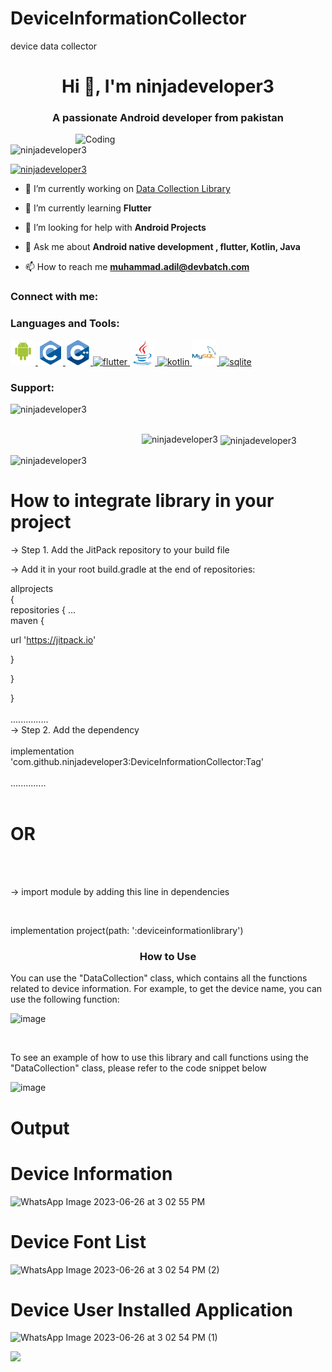 # DeviceInformationCollector
device data collector





<h1 align="center">Hi 👋, I'm ninjadeveloper3</h1>
<h3 align="center">A passionate Android developer from pakistan</h3>
<img align="right" alt="Coding" width="400" src="https://cdn.dribbble.com/users/1162077/screenshots/3848914/programmer.gif">
<p align="left"> <img src="https://komarev.com/ghpvc/?username=ninjadeveloper3&label=Profile%20views&color=0e75b6&style=flat" alt="ninjadeveloper3" /> </p>

<p align="left"> <a href="https://github.com/ryo-ma/github-profile-trophy"><img src="https://github-profile-trophy.vercel.app/?username=ninjadeveloper3" alt="ninjadeveloper3" /></a> </p>

- 🔭 I’m currently working on [Data Collection Library](https://github.com/ninjadeveloper3/DeviceInformationCollector)

- 🌱 I’m currently learning **Flutter**

- 🤝 I’m looking for help with **Android Projects**

- 💬 Ask me about **Android native development , flutter, Kotlin, Java**

- 📫 How to reach me **muhammad.adil@devbatch.com**

<h3 align="left">Connect with me:</h3>
<p align="left">
</p>

<h3 align="left">Languages and Tools:</h3>
<p align="left"> <a href="https://developer.android.com" target="_blank" rel="noreferrer"> <img src="https://raw.githubusercontent.com/devicons/devicon/master/icons/android/android-original-wordmark.svg" alt="android" width="40" height="40"/> </a> <a href="https://www.cprogramming.com/" target="_blank" rel="noreferrer"> <img src="https://raw.githubusercontent.com/devicons/devicon/master/icons/c/c-original.svg" alt="c" width="40" height="40"/> </a> <a href="https://www.w3schools.com/cpp/" target="_blank" rel="noreferrer"> <img src="https://raw.githubusercontent.com/devicons/devicon/master/icons/cplusplus/cplusplus-original.svg" alt="cplusplus" width="40" height="40"/> </a> <a href="https://flutter.dev" target="_blank" rel="noreferrer"> <img src="https://www.vectorlogo.zone/logos/flutterio/flutterio-icon.svg" alt="flutter" width="40" height="40"/> </a> <a href="https://www.java.com" target="_blank" rel="noreferrer"> <img src="https://raw.githubusercontent.com/devicons/devicon/master/icons/java/java-original.svg" alt="java" width="40" height="40"/> </a> <a href="https://kotlinlang.org" target="_blank" rel="noreferrer"> <img src="https://www.vectorlogo.zone/logos/kotlinlang/kotlinlang-icon.svg" alt="kotlin" width="40" height="40"/> </a> <a href="https://www.mysql.com/" target="_blank" rel="noreferrer"> <img src="https://raw.githubusercontent.com/devicons/devicon/master/icons/mysql/mysql-original-wordmark.svg" alt="mysql" width="40" height="40"/> </a> <a href="https://www.sqlite.org/" target="_blank" rel="noreferrer"> <img src="https://www.vectorlogo.zone/logos/sqlite/sqlite-icon.svg" alt="sqlite" width="40" height="40"/> </a> </p>

<h3 align="left">Support:</h3>
<p><a href="https://www.buymeacoffee.com/ninjadeveloper3"> <img align="left" src="https://cdn.buymeacoffee.com/buttons/v2/default-yellow.png" height="50" width="210" alt="ninjadeveloper3" /></a></p><br><br>

<p><img align="left" src="https://github-readme-stats.vercel.app/api/top-langs?username=ninjadeveloper3&show_icons=true&locale=en&layout=compact" alt="ninjadeveloper3" /></p>

<p>&nbsp;<img align="center" src="https://github-readme-stats.vercel.app/api?username=ninjadeveloper3&show_icons=true&locale=en" alt="ninjadeveloper3" /></p>

<p><img align="center" src="https://github-readme-streak-stats.herokuapp.com/?user=ninjadeveloper3&" alt="ninjadeveloper3" /></p>




# How to integrate library in your project

<p align="left"> 

-> Step 1. Add the JitPack repository to your build file

-> Add it in your root build.gradle at the end of repositories:


allprojects 
<br/>
{
<br/>
repositories {
   ...
   <br/>
   maven { 
   
   url 'https://jitpack.io' 
   
   }
		
  }
  <br/>
  
}
<br/>
<br/>
 ...............
<br/>
 -> Step 2. Add the dependency
<br/>
<br/>
implementation 'com.github.ninjadeveloper3:DeviceInformationCollector:Tag'
<br/>
<br/>
..............
<br/>
<br/>
# OR
<br/>
<br/>

-> import module by adding this line in dependencies

<br/>

implementation project(path: ':deviceinformationlibrary')
<br/>
</p>

<h3 align="center">How to Use</h3>

You can use the "DataCollection" class, which contains all the functions related to device information. For example, to get the device name, you can use the following function:
<br/>

![image](https://github.com/ninjadeveloper3/DeviceInformationCollector/assets/115450012/8683a4e7-7283-467c-8081-8381c29c2edb)

<br/>

To see an example of how to use this library and call functions using the "DataCollection" class, please refer to the code snippet below
<br/>

![image](https://github.com/ninjadeveloper3/DeviceInformationCollector/assets/115450012/d1835e73-da64-48c0-bb8e-f190f7f8db71)
<br/>



# Output


# Device Information
![WhatsApp Image 2023-06-26 at 3 02 55 PM](https://github.com/ninjadeveloper3/DeviceInformationCollector/assets/115450012/b3fb06e0-0429-4cb6-b0ee-2cb12b36ae64)

# Device Font List
![WhatsApp Image 2023-06-26 at 3 02 54 PM (2)](https://github.com/ninjadeveloper3/DeviceInformationCollector/assets/115450012/27c3b55e-3475-44cc-b2a5-910ff3a94dd2)

# Device User Installed Application
![WhatsApp Image 2023-06-26 at 3 02 54 PM (1)](https://github.com/ninjadeveloper3/DeviceInformationCollector/assets/115450012/20ea5344-31f1-447e-8249-2b1e9ace8a28)






[![](https://jitpack.io/v/ninjadeveloper3/DeviceInformationCollector.svg)](https://jitpack.io/#ninjadeveloper3/DeviceInformationCollector)

